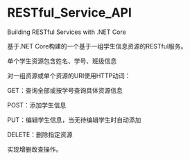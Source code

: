 # RESTful_Service_API
Building RESTful Services with .NET Core
  
基于.NET Core构建的一个基于一组学生信息资源的RESTful服务。  
  
单个学生资源包含姓名、学号、班级信息  
  
对一组资源或单个资源的URI使用HTTP动词：  
  
GET：查询全部或按学号查询具体资源信息  
  
POST：添加学生信息  
  
PUT：编辑学生信息，当无待编辑学生时自动添加  
  
DELETE：删除指定资源  
  
实现增删改查操作。   
